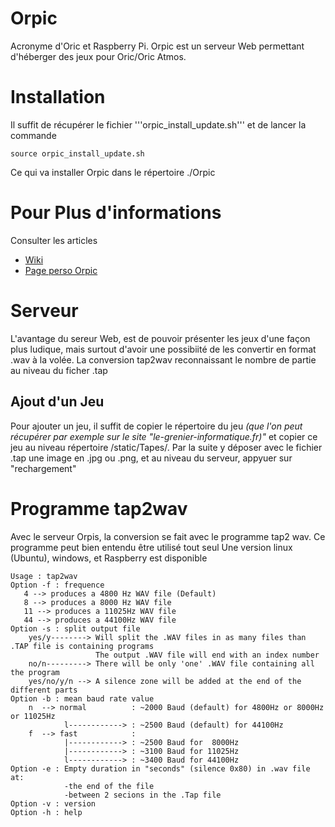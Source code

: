 # Orpic

Acronyme d'Oric et Raspberry Pi.
Orpic est un serveur Web permettant d'héberger des jeux pour Oric/Oric Atmos.

# Installation

Il suffit de récupérer le fichier '''orpic_install_update.sh''' et de lancer la commande

    source orpic_install_update.sh
	
Ce qui va installer Orpic dans le répertoire ./Orpic

# Pour Plus d'informations

Consulter les articles 

* [Wiki](https://github.com/ckl67/Orpic/wiki)
* [Page perso Orpic](http://christian.klugesherz.free.fr/index.php/2020/02/25/orpic/)

# Serveur

L'avantage du sereur Web, est de pouvoir présenter les jeux d'une façon plus ludique, mais surtout d'avoir une possibiité de les convertir en format .wav à la volée. 
La conversion tap2wav reconnaissant le nombre de partie au niveau du ficher .tap

## Ajout d'un Jeu

Pour ajouter un jeu, il suffit de copier le répertoire du jeu _(que l'on peut récupérer par exemple sur le site "le-grenier-informatique.fr)"_ et copier ce jeu au niveau répertoire /static/Tapes/<nouveau jeu>.
Par la suite y déposer avec le fichier .tap  une image en .jpg ou .png, et au niveau du serveur, appyuer sur "rechargement"

# Programme tap2wav

Avec le serveur Orpis, la conversion se fait avec le programme tap2 wav.
Ce programme peut bien entendu être utilisé tout seul
Une version linux (Ubuntu), windows, et Raspberry est disponible

    Usage : tap2wav
    Option -f : frequence 
       4 --> produces a 4800 Hz WAV file (Default) 
       8 --> produces a 8000 Hz WAV file 
       11 --> produces a 11025Hz WAV file  
       44 --> produces a 44100Hz WAV file  
    Option -s : split output file 
        yes/y--------> Will split the .WAV files in as many files than .TAP file is containing programs
                       The output .WAV file will end with an index number 
        no/n---------> There will be only 'one' .WAV file containing all the program 
        yes/no/y/n --> A silence zone will be added at the end of the different parts 
    Option -b : mean baud rate value 
        n  --> normal          : ~2000 Baud (default) for 4800Hz or 8000Hz or 11025Hz 
                l------------> : ~2500 Baud (default) for 44100Hz 
        f  --> fast            :                        
                |------------> : ~2500 Baud for  8000Hz  
                |------------> : ~3100 Baud for 11025Hz  
                l------------> : ~3400 Baud for 44100Hz  
    Option -e : Empty duration in "seconds" (silence 0x80) in .wav file at: 
                -the end of the file  
                -between 2 secions in the .Tap file 
    Option -v : version 
    Option -h : help 


